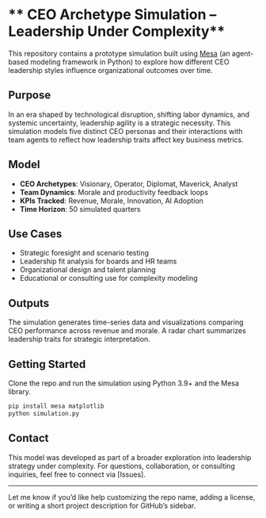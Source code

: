 # ** CEO Archetype Simulation – Leadership Under Complexity**
This repository contains a prototype simulation built using [Mesa](https://mesa.readthedocs.io/en/stable/) (an agent-based modeling framework in Python) to explore how different CEO leadership styles influence organizational outcomes over time.

## Purpose  
In an era shaped by technological disruption, shifting labor dynamics, and systemic uncertainty, leadership agility is a strategic necessity. This simulation models five distinct CEO personas and their interactions with team agents to reflect how leadership traits affect key business metrics.

## Model 
- **CEO Archetypes**: Visionary, Operator, Diplomat, Maverick, Analyst  
- **Team Dynamics**: Morale and productivity feedback loops  
- **KPIs Tracked**: Revenue, Morale, Innovation, AI Adoption  
- **Time Horizon**: 50 simulated quarters

## Use Cases  
- Strategic foresight and scenario testing  
- Leadership fit analysis for boards and HR teams  
- Organizational design and talent planning  
- Educational or consulting use for complexity modeling

## Outputs  
The simulation generates time-series data and visualizations comparing CEO performance across revenue and morale. A radar chart summarizes leadership traits for strategic interpretation.

## Getting Started  
Clone the repo and run the simulation using Python 3.9+ and the Mesa library.  
```bash
pip install mesa matplotlib
python simulation.py
```

## Contact  
This model was developed as part of a broader exploration into leadership strategy under complexity. For questions, collaboration, or consulting inquiries, feel free to connect via [Issues].

---

Let me know if you’d like help customizing the repo name, adding a license, or writing a short project description for GitHub’s sidebar.
